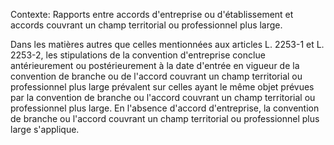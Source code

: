 Contexte: Rapports entre accords d'entreprise ou d'établissement et accords couvrant un champ territorial ou professionnel plus large.

Dans les matières autres que celles mentionnées aux articles L. 2253-1 et L. 2253-2, les stipulations de la convention d'entreprise conclue antérieurement ou postérieurement à la date d'entrée en vigueur de la convention de branche ou de l'accord couvrant un champ territorial ou professionnel plus large prévalent sur celles ayant le même objet prévues par la convention de branche ou l'accord couvrant un champ territorial ou professionnel plus large. En l'absence d'accord d'entreprise, la convention de branche ou l'accord couvrant un champ territorial ou professionnel plus large s'applique.